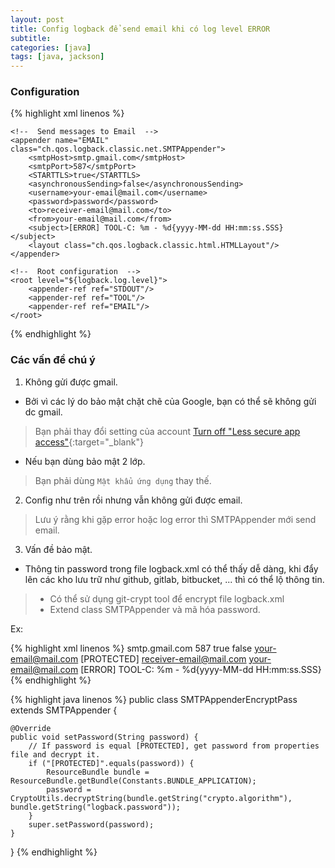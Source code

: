 ```yaml
---
layout: post
title: Config logback để send email khi có log level ERROR
subtitle:
categories: [java]
tags: [java, jackson]
---
```


### Configuration

{% highlight xml linenos %}
<?xml version="1.0" encoding="UTF-8"?>

<configuration scan="true" scanPeriod="120 seconds">
    <!-- OTHER APPENDER -->
    
    <!--  Send messages to Email  -->
    <appender name="EMAIL" class="ch.qos.logback.classic.net.SMTPAppender">
        <smtpHost>smtp.gmail.com</smtpHost>
        <smtpPort>587</smtpPort>
        <STARTTLS>true</STARTTLS>
        <asynchronousSending>false</asynchronousSending>
        <username>your-email@mail.com</username>
        <password>password</password>
        <to>receiver-email@mail.com</to>
        <from>your-email@mail.com</from>
        <subject>[ERROR] TOOL-C: %m - %d{yyyy-MM-dd HH:mm:ss.SSS}</subject>
        <layout class="ch.qos.logback.classic.html.HTMLLayout"/>
    </appender>

    <!--  Root configuration  -->
    <root level="${logback.log.level}">
        <appender-ref ref="STDOUT"/>
        <appender-ref ref="TOOL"/>
        <appender-ref ref="EMAIL"/>
    </root>
</configuration>
{% endhighlight %}

### Các vấn đề chú ý

1. Không gửi được gmail.
- Bởi vì các lý do bảo mật chặt chẽ của Google, bạn có thể sẽ không gửi dc gmail.
> Bạn phải thay đổi setting của account [Turn off "Less secure app access"](https://support.google.com/accounts/answer/6010255){:target="_blank"}
- Nếu bạn dùng bảo mật 2 lớp.
> Bạn phải dùng `Mật khẩu ứng dụng` thay thế.

2. Config như trên rồi nhưng vẫn không gửi được email.
> Lưu ý rằng khi gặp error hoặc log error thì SMTPAppender mới send email.

3. Vấn đề bảo mật.
- Thông tin password trong file logback.xml có thể thấy dễ dàng, khi đẩy lên các kho lưu trữ như github, gitlab, bitbucket, ... thì có thể lộ thông tin.
> - Có thể sử dụng git-crypt tool để encrypt file logback.xml
> - Extend class SMTPAppender và mã hóa password.

Ex:

{% highlight xml linenos %}
<configuration scan="true" scanPeriod="120 seconds">
    <!--  Send messages to Email  -->
    <appender name="EMAIL" class="org.tool.services.logback.SMTPAppenderEncryptPass">
        <smtpHost>smtp.gmail.com</smtpHost>
        <smtpPort>587</smtpPort>
        <STARTTLS>true</STARTTLS>
        <asynchronousSending>false</asynchronousSending>
        <username>your-email@mail.com</username>
        <password>[PROTECTED]</password>
        <to>receiver-email@mail.com</to>
        <from>your-email@mail.com</from>
        <subject>[ERROR] TOOL-C: %m - %d{yyyy-MM-dd HH:mm:ss.SSS}</subject>
        <layout class="ch.qos.logback.classic.html.HTMLLayout"/>
    </appender>
</configuration>
{% endhighlight %}

{% highlight java linenos %}
public class SMTPAppenderEncryptPass extends SMTPAppender {

    @Override
    public void setPassword(String password) {
        // If password is equal [PROTECTED], get password from properties file and decrypt it.
        if ("[PROTECTED]".equals(password)) {
            ResourceBundle bundle = ResourceBundle.getBundle(Constants.BUNDLE_APPLICATION);
            password = CryptoUtils.decryptString(bundle.getString("crypto.algorithm"), bundle.getString("logback.password"));
        }
        super.setPassword(password);
    }
}
{% endhighlight %}